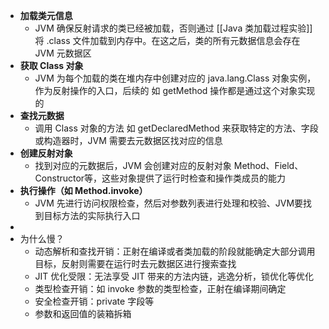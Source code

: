 - **加载类元信息**
  - JVM 确保反射请求的类已经被加载，否则通过 [[Java 类加载过程实验]] 将 .class 文件加载到内存中。在这之后，类的所有元数据信息会存在 JVM 元数据区
- **获取 Class 对象**
  - JVM 为每个加载的类在堆内存中创建对应的 java.lang.Class 对象实例，作为反射操作的入口，后续的 如 getMethod 操作都是通过这个对象实现的
- **查找元数据**
  - 调用 Class 对象的方法 如 getDeclaredMethod 来获取特定的方法、字段或构造器时，JVM 需要去元数据区找对应的信息
- **创建反射对象**
  - 找到对应的元数据后，JVM 会创建对应的反射对象 Method、Field、Constructor等，这些对象提供了运行时检查和操作类成员的能力
- **执行操作（如 Method.invoke）**
  - JVM 先进行访问权限检查，然后对参数列表进行处理和校验、JVM要找到目标方法的实际执行入口
-
- 为什么慢？
  - 动态解析和查找开销：正射在编译或者类加载的阶段就能确定大部分调用目标，反射则需要在运行时去元数据区进行搜索查找
  - JIT 优化受限：无法享受 JIT 带来的方法内链，逃逸分析，锁优化等优化
  - 类型检查开销：如 invoke 参数的类型检查，正射在编译期间确定
  - 安全检查开销：private 字段等
  - 参数和返回值的装箱拆箱
